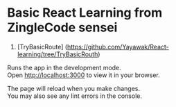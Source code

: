 # Basic React Learning from ZingleCode sensei

1. [TryBasicRoute] (https://github.com/Yayawak/React-learning/tree/TryBasicRouth)

Runs the app in the development mode.\
Open [http://localhost:3000](http://localhost:3000) to view it in your browser.

The page will reload when you make changes.\
You may also see any lint errors in the console.
